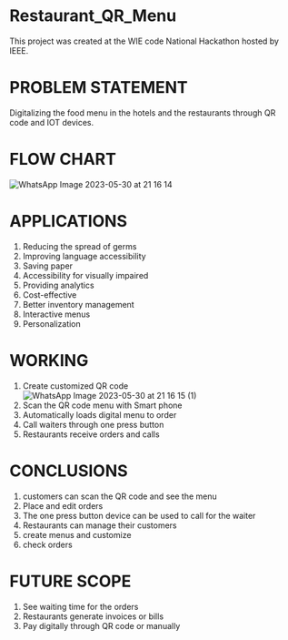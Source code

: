 # Restaurant_QR_Menu
This project was created at the WIE code National Hackathon hosted by IEEE.

# PROBLEM STATEMENT 
Digitalizing the food menu in the hotels and the restaurants through QR code and IOT devices.

# FLOW CHART
![WhatsApp Image 2023-05-30 at 21 16 14](https://github.com/gana2002/restaurant_qr_menu/assets/98261134/0e13cd13-0dbe-41dc-8f65-00a0be444118)

# APPLICATIONS
1. Reducing the spread of germs
2. Improving language accessibility
3. Saving paper 
4. Accessibility for visually impaired
5. Providing analytics
6. Cost-effective
7. Better inventory management
8. Interactive menus
9. Personalization

# WORKING
1. Create customized QR code
![WhatsApp Image 2023-05-30 at 21 16 15 (1)](https://github.com/gana2002/restaurant_qr_menu/assets/98261134/f422b9f2-6958-47ab-8828-9e7b1eb00b68)
2. Scan the QR code menu with Smart phone
3. Automatically loads digital menu to order
4. Call waiters through one press button
5. Restaurants receive orders and calls

# CONCLUSIONS 
1. customers can scan the QR code and see the menu
2. Place and edit orders 
3. The one press button device can be used to call for the waiter 
4. Restaurants can manage their customers
5. create menus and customize 
6. check orders 

# FUTURE SCOPE 
1. See waiting time for the orders
2. Restaurants generate invoices or bills
3. Pay digitally through QR code or manually

